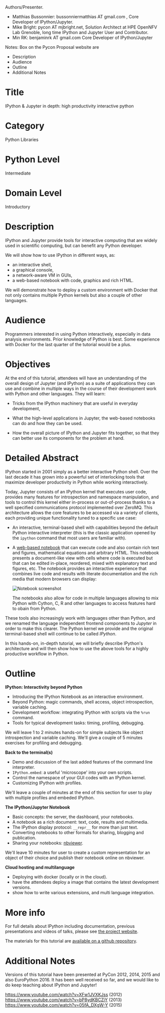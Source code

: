 Authors/Presenter. 

- Matthias Bussonnier: bussonniermatthias AT gmail.com , Core Developer of IPython/Jupyter.
- Mike Bright: pycon AT mjbright.net,  Solution Architect at HPE OpenNFV Lab Grenoble, long time IPython and Jupyter User and Contributor.
- Min RK: benjaminrk AT gmail.com Core Developer of IPython/Jupyter

Notes: Box on the Pycon Proposal website are

- Description
- Audience
- Outline
- Additional Notes

# Title

IPython & Jupyter in depth: high productivity interactive python

# Category

Python Libraries

# Python Level

Intermediate

# Domain Level

Introductory

# Description

IPython and Jupyter provide tools for interactive computing that are widely
used in scientific computing, but can benefit any Python developer.

We will show how to use IPython in different ways, as:

- an interactive shell,
- a graphical console,
- a network-aware VM in GUIs,
- a web-based notebook with code, graphics and rich HTML.

We will demonstrate how to deploy a custom environment
with Docker that not only contains multiple Python kernels but also a couple
of other languages.

# Audience

Programmers interested in using Python interactively, especially in data
analysis environments. Prior knowledge of Python is best. Some experience
with Docker for the last quarter of the tutorial would be a plus.

# Objectives

At the end of this tutorial, attendees will have an understanding of the
overall design of Jupyter (and IPython) as a suite of applications they can use
and combine in multiple ways in the course of their development work with
Python and other languages. They will learn:

* Tricks from the IPython machinery that are useful in everyday development,

* What the high-level applications in Jupyter, the web-based notebooks can do
  and how they can be used.

* How the overall picture of IPython and Jupyter fits together, so that they
  can better use its components for the problem at hand.

# Detailed Abstract

IPython started in 2001 simply as a better interactive Python shell. Over the
last decade it has grown into a powerful set of interlocking tools that
maximize developer productivity in Python while working interactively.

Today, Jupyter consists of an IPython kernel that executes user code, provides
many features for introspection and namespace manipulation, and tools to
control this kernel either in-process or out-of-process thanks to a well
specified communications protocol implemented over ZeroMQ. This architecture
allows the core features to be accessed via a variety of clients, each
providing unique functionality tuned to a specific use case:

* An interactive, terminal-based shell with capabilities beyond the default
  Python interactive interpreter (this is the classic application opened by the
  `ipython` command that most users are familiar with).

* A [web-based notebook](http://jupyter.org/) that can execute
  code and also contain rich text and figures, mathematical equations and
  arbitrary HTML. This notebook presents a document-like view with cells where
  code is executed but that can be edited in-place, reordered, mixed with
  explanatory text and figures, etc. The notebook provides an interactive
  experience that combines live code and results with literate documentation
  and the rich media that modern browsers can display:

    ![Notebook screenshot](http://jupyter.org/assets/jupyterpreview.png)

  The notebooks also allow for code in multiple languages allowing to mix Python
  with Cython, C, R and other languages to access features hard to obain from
  Python.

These tools also increasingly work with languages other than Python, and we
renamed the language independent frontend components to *Jupyter* in order to
make this clearer. The Python kernel we provide and the original terminal-based
shell will continue to be called *IPython*.

In this hands-on, in-depth tutorial, we will briefly describe IPython's
architecture and will then show how to use the above tools for a highly
productive workflow in Python.

# Outline

**IPython: Interactivity beyond Python**

- Introducing the IPython Notebook as an interactive environment.
- Beyond Python: magic commands, shell access, object introspection, variable caching.
- Development workflow: integrating IPython with scripts via the `%run` command.
- Tools for typical development tasks: timing, profiling, debugging.

We will leave 1 to 2 minutes hands-on for simple subjects like object
introspection and variable caching. We'll give a couple of 5 minutes exercises
for profiling and debugging.

**Back to the terminal(s)**

- Demo and discussion of the last added features of the command line interpreter.
- `IPython.embed`: a useful 'microscope' into your own scripts.
- Control the namespace of your GUI codes with an IPython kernel.
- Customizing IPython with profiles.

We'll leave a couple of minutes at the end of this section for user to play
with multiple profiles and embeded IPython.

**The IPython/Jupyter Notebook**

- Basic concepts: the server, the dashboard, your notebooks.
- A notebook as a rich document: text, code, results and multimedia.
- The IPython display protocol: `__repr__` for more than just text.
- Converting notebooks to other formats for sharing, blogging and publication.
- Sharing your notebooks: [nbviewer](http://nbviewer.ipython.org).

We'll leave 10 minutes for user to create a custom representation for an object
of their choice and publish their notebook online on nbviewer.

**Cloud hosting and multilanguage**

- Deploying with docker (locally or in the cloud).
- have the attendees deploy a image that contains the latest development versions.
- show how to write various extensions, and multi language integration.

# More info

For full details about IPython including documentation, previous presentations
and videos of talks, please see [the project website](http://ipython.org).

The materials for this tutorial are
[available on a github repository](https://github.com/ipython/ipython-in-depth).


# Additional Notes

Versions of this tutorial have been presented at PyCon 2012, 2014, 2015 and also EuroPython 2016. It
has been well received so far, and we would like to do keep teaching about
IPython and Jupyter!

https://www.youtube.com/watch?v=XFw1JVXKJss (2012)
https://www.youtube.com/watch?v=bP8ydKBCZiY (2013)
https://www.youtube.com/watch?v=05fA_DXgW-Y (2015)

